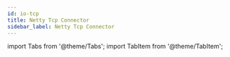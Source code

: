 ```yaml
---
id: io-tcp
title: Netty Tcp Connector
sidebar_label: Netty Tcp Connector
---
```


import Tabs from '@theme/Tabs';
import TabItem from '@theme/TabItem';

